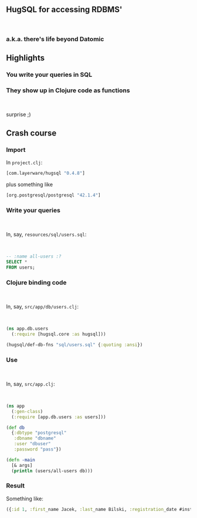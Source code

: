 ## **HugSQL** for accessing RDBMS'

<br>

### a.k.a. there's life beyond Datomic



## Highlights


### You write your queries in SQL


### They show up in Clojure code as functions

<br>

surprise ;)



## Crash course


### Import

In `project.clj`:

```clojure
[com.layerware/hugsql "0.4.8"]
```

plus something like

```clojure
[org.postgresql/postgresql "42.1.4"]
```


### Write your queries

<br>

In, say, `resources/sql/users.sql`:

<br>

```sql
-- :name all-users :?
SELECT *
FROM users;
```


### Clojure binding code

<br>

In, say, `src/app/db/users.clj`:

<br>

```clojure
(ns app.db.users
  (:require [hugsql.core :as hugsql]))

(hugsql/def-db-fns "sql/users.sql" {:quoting :ansi})
```


### Use

<br>

In, say, `src/app.clj`:

<br>

```clojure
(ns app
  (:gen-class)
  (:require [app.db.users :as users]))

(def db
  {:dbtype "postgresql"
   :dbname "dbname"
   :user "dbuser"
   :password "pass"})

(defn -main
  [& args]
  (println (users/all-users db)))
```


### Result

Something like:

```clojure
({:id 1, :first_name Jacek, :last_name Bilski, :registration_date #inst "2017-12-05T16:27:19.828000000-00:00"})
```
